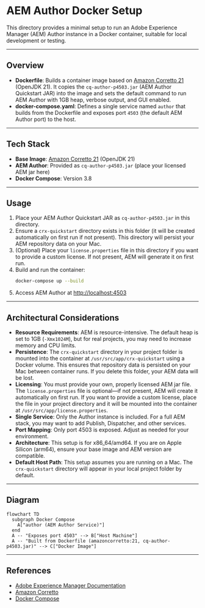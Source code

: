 # AEM Author Docker Setup

This directory provides a minimal setup to run an Adobe Experience Manager (AEM) Author instance in a Docker container, suitable for local development or testing.

---

## Overview

- **Dockerfile**: Builds a container image based on [Amazon Corretto 21](https://hub.docker.com/_/amazoncorretto) (OpenJDK 21). It copies the `cq-author-p4503.jar` (AEM Author Quickstart JAR) into the image and sets the default command to run AEM Author with 1GB heap, verbose output, and GUI enabled.
- **docker-compose.yaml**: Defines a single service named `author` that builds from the Dockerfile and exposes port `4503` (the default AEM Author port) to the host.

---

## Tech Stack

- **Base Image**: [Amazon Corretto 21](https://hub.docker.com/_/amazoncorretto) (OpenJDK 21)
- **AEM Author**: Provided as `cq-author-p4503.jar` (place your licensed AEM jar here)
- **Docker Compose**: Version 3.8

---

## Usage

1. Place your AEM Author Quickstart JAR as `cq-author-p4503.jar` in this directory.
2. Ensure a `crx-quickstart` directory exists in this folder (it will be created automatically on first run if not present). This directory will persist your AEM repository data on your Mac.
3. (Optional) Place your `license.properties` file in this directory if you want to provide a custom license. If not present, AEM will generate it on first run.
4. Build and run the container:
   ```sh
   docker-compose up --build
   ```
5. Access AEM Author at [http://localhost:4503](http://localhost:4503)

---

## Architectural Considerations

- **Resource Requirements**: AEM is resource-intensive. The default heap is set to 1GB (`-Xmx1024M`), but for real projects, you may need to increase memory and CPU limits.
- **Persistence**: The `crx-quickstart` directory in your project folder is mounted into the container at `/usr/src/app/crx-quickstart` using a Docker volume. This ensures that repository data is persisted on your Mac between container runs. If you delete this folder, your AEM data will be lost.
- **Licensing**: You must provide your own, properly licensed AEM jar file. The `license.properties` file is optional—if not present, AEM will create it automatically on first run. If you want to provide a custom license, place the file in your project directory and it will be mounted into the container at `/usr/src/app/license.properties`.
- **Single Service**: Only the Author instance is included. For a full AEM stack, you may want to add Publish, Dispatcher, and other services.
- **Port Mapping**: Only port 4503 is exposed. Adjust as needed for your environment.
- **Architecture**: This setup is for x86_64/amd64. If you are on Apple Silicon (arm64), ensure your base image and AEM version are compatible.
- **Default Host Path**: This setup assumes you are running on a Mac. The `crx-quickstart` directory will appear in your local project folder by default.

---

## Diagram

```mermaid
flowchart TD
  subgraph Docker Compose
    A["author (AEM Author Service)"]
  end
  A -- "Exposes port 4503" --> B["Host Machine"]
  A -- "Built from Dockerfile (amazoncorretto:21, cq-author-p4503.jar)" --> C["Docker Image"]
```

---

## References
- [Adobe Experience Manager Documentation](https://experienceleague.adobe.com/docs/experience-manager.html)
- [Amazon Corretto](https://docs.aws.amazon.com/corretto/latest/corretto-21-ug/what-is-corretto-21.html)
- [Docker Compose](https://docs.docker.com/compose/) 